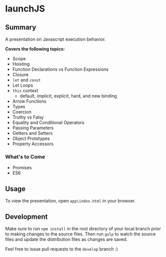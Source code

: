 # launchJS

## Summary
A presentation on Javascript execution behavior.

**Covers the following topics:**
* Scope
* Hoisting
* Function Declarations vs Function Expressions
* Closure
* `let` and `const`
* Let Loops
* `this` context
  * default, implicit, explicit, hard, and new binding
* Arrow Functions
* Types
* Coercion
* Truthy vs Falsy
* Equality and Conditional Operators
* Passing Parameters
* Getters and Setters
* Object Prototypes
* Property Accessors

### What's to Come
* Promises
* ES6

## Usage
To view the presentation, open `app\index.html` in your browser.

## Development
Make sure to run `npm install` in the root directory of your local branch prior to making changes to the source files.
Then run `gulp` to watch the source files and update the distribution files as changes are saved.

Feel free to issue pull requests to the `develop` branch :)
